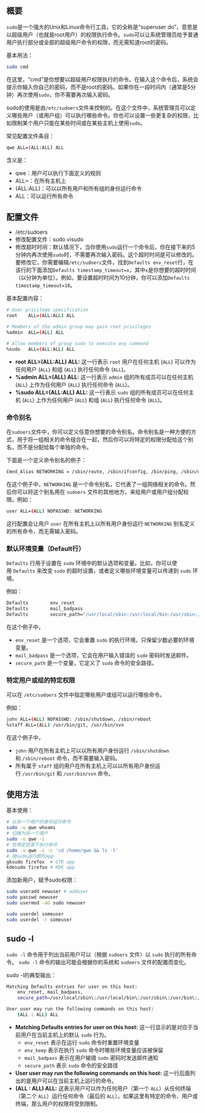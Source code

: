 ## 概要

`sudo`是一个强大的Unix和Linux命令行工具，它的全称是“superuser do”，意思是以超级用户（也就是root用户）的权限执行命令。`sudo`可以让系统管理员给予普通用户执行部分或全部的超级用户命令的权限，而无需知道root的密码。

基本用法：
```bash
sudo cmd
```
在这里，“cmd”是你想要以超级用户权限执行的命令。在输入这个命令后，系统会提示你输入你自己的密码，而不是root的密码。如果你在一段时间内（通常是5分钟）再次使用`sudo`，你不需要再次输入密码。

sudo的使用是由`/etc/sudoers`文件来控制的。在这个文件中，系统管理员可以定义哪些用户（或用户组）可以执行哪些命令。你也可以设置一些更复杂的权限，比如限制某个用户只能在某些时间或在某些主机上使用`sudo`。

常见配置文件条目：
```bash
qwe ALL=(ALL:ALL) ALL
```
含义是：
- qwe：用户可以执行下面定义的规则
- ALL=：在所有主机上
- (ALL:ALL)：可以以所有用户和所有组的身份运行命令
- ALL：可以运行所有命令

## 配置文件

- /etc/sudoers
- 修改配置文件：sudo visudo
- 修改超时时间：默认情况下，当你使用`sudo`运行一个命令后，你在接下来的5分钟内再次使用`sudo`时，不需要再次输入密码。这个超时时间是可以修改的。要修改它，你需要编辑`/etc/sudoers`文件，找到`Defaults env_reset`行，在该行的下面添加`Defaults timestamp_timeout=x`，其中`x`是你想要的超时时间（以分钟为单位）。例如，要设置超时时间为10分钟，你可以添加`Defaults timestamp_timeout=10`。

基本配置内容：
```bash
# User privilege specification
root    ALL=(ALL:ALL) ALL

# Members of the admin group may gain root privileges
%admin  ALL=(ALL) ALL

# Allow members of group sudo to execute any command
%sudo   ALL=(ALL:ALL) ALL
```
- **root ALL=(ALL:ALL) ALL:** 这一行表示 `root` 用户在任何主机 (`ALL`) 可以作为任何用户 (`ALL`) 和组 (`ALL`) 执行任何命令 (`ALL`)。
- **%admin ALL=(ALL) ALL:** 这一行表示 `admin` 组的所有成员可以在任何主机 (`ALL`) 上作为任何用户 (`ALL`) 执行任何命令 (`ALL`)。
- **%sudo ALL=(ALL:ALL) ALL:** 这一行表示 `sudo` 组的所有成员可以在任何主机 (`ALL`) 上作为任何用户 (`ALL`) 和组 (`ALL`) 执行任何命令 (`ALL`)。

### 命令别名

在`sudoers`文件中，你可以定义任意你想要的命令别名。命令别名是一种方便的方式，用于将一组相关的命令组合在一起，然后你可以将特定的权限分配给这个别名，而不是分配给每个单独的命令。

下面是一个定义命令别名的例子：

```bash
Cmnd_Alias NETWORKING = /sbin/route, /sbin/ifconfig, /bin/ping, /sbin/dhclient, /usr/bin/net, /sbin/iptables, /usr/bin/rfcomm, /usr/bin/wvdial, /sbin/iwconfig, /sbin/mii-tool
```

在这个例子中，`NETWORKING` 是一个命令别名，它代表了一组网络相关的命令。然后你可以将这个别名用在 `sudoers` 文件的其他地方，来给用户或用户组分配权限。例如：

```bash
user ALL=(ALL) NOPASSWD: NETWORKING
```

这行配置会让用户 `user` 在所有主机上以所有用户身份运行 `NETWORKING` 别名定义的所有命令，而无需输入密码。

### 默认环境变量（Default行）

`Defaults` 行用于设置在 `sudo` 环境中的默认选项和变量。比如，你可以使用 `Defaults` 来改变 `sudo` 的超时设置，或者定义哪些环境变量可以传递到 `sudo` 环境。

例如：
```bash
Defaults        env_reset
Defaults        mail_badpass
Defaults        secure_path="/usr/local/sbin:/usr/local/bin:/usr/sbin:/usr/bin:/sbin:/bin"
```

在这个例子中，
- `env_reset` 是一个选项，它会重置 `sudo` 的执行环境，只保留少数必要的环境变量。
- `mail_badpass` 是一个选项，它会在用户输入错误的 `sudo` 密码时发送邮件。
- `secure_path` 是一个变量，它定义了 `sudo` 命令的安全路径。

### 特定用户或组的特定权限

可以在 `/etc/sudoers` 文件中指定哪些用户或组可以运行哪些命令。

例如：
```bash
john ALL=(ALL) NOPASSWD: /sbin/shutdown, /sbin/reboot
%staff ALL=(ALL) /usr/bin/git, /usr/bin/svn
```

在这个例子中，
- `john` 用户在所有主机上可以以所有用户身份运行 `/sbin/shutdown`和 `/sbin/reboot` 命令，而不需要输入密码。
- 所有属于 `staff` 组的用户在所有主机上可以以所有用户身份运行 `/usr/bin/git` 和 `/usr/bin/svn` 命令。

## 使用方法

基本使用：
```bash
# 以另一个用户的身份运行命令
sudo -u qwe whoami
# 切换为另一个用户
sudo -u qwe -i
# 在特定目录下执行命令
sudo -u qwe -i -c 'cd /home/qwe && ls -l'
# 用sudo运行图形app
gksudo firefox  # GTK app
kdesudo firefox # KDE app
```

添加新用户，赋予sudo权限：
```bash
sudo useradd newuser # adduser
sudo passwd newuser
sudo usermod -aG sudo newuser
```
```bash
sudo userdel someuser
sudo userdel -r someuser
```

## sudo -l

`sudo -l` 命令用于列出当前用户可以（根据 `sudoers` 文件）以 `sudo` 执行的所有命令。
`sudo -l` 命令的输出可能会根据你的系统和 `sudoers` 文件的配置而变化。

sudo -l的典型输出：
```bash
Matching Defaults entries for user on this host:
    env_reset, mail_badpass,
    secure_path=/usr/local/sbin\:/usr/local/bin\:/usr/sbin\:/usr/bin\:/sbin\:/bin\:/snap/bin

User user may run the following commands on this host:
    (ALL : ALL) ALL
```

- **Matching Defaults entries for user on this host:** 这一行显示的是对应于当前用户在当前主机上的默认 `sudo` 行为。
	- `env_reset` 表示在运行 `sudo` 命令时重置环境变量
	- `env_keep` 表示在执行 `sudo` 命令时哪些环境变量应该被保留
	- `mail_badpass` 表示在用户输错 `sudo` 密码时发送邮件通知
	- `secure_path` 表示 `sudo` 命令的安全路径
- **User user may run the following commands on this host:** 这一行后面列出的是用户可以在当前主机上运行的命令。
- **(ALL : ALL) ALL:** 这表示用户可以作为任何用户（第一个 `ALL`）从任何终端（第二个 `ALL`）运行任何命令（最后的 `ALL`）。如果这里有特定的命令、用户或终端，那么用户的权限将受到限制。